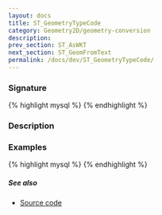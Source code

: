 ```yaml
---
layout: docs
title: ST_GeometryTypeCode
category: Geometry2D/geometry-conversion
description: 
prev_section: ST_AsWKT
next_section: ST_GeomFromText
permalink: /docs/dev/ST_GeometryTypeCode/
---
```


### Signature

{% highlight mysql %}
{% endhighlight %}

### Description

### Examples

{% highlight mysql %}
{% endhighlight %}

##### See also

* <a href="https://github.com/irstv/H2GIS/blob/a8e61ea7f1953d1bad194af926a568f7bc9aac96/h2spatial/src/main/java/org/h2gis/h2spatial/internal/function/spatial/properties/ST_GeometryTypeCode.java" target="_blank">Source code</a>

